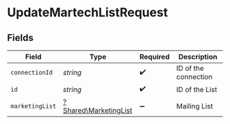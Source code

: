 # UpdateMartechListRequest


## Fields

| Field                                                         | Type                                                          | Required                                                      | Description                                                   |
| ------------------------------------------------------------- | ------------------------------------------------------------- | ------------------------------------------------------------- | ------------------------------------------------------------- |
| `connectionId`                                                | *string*                                                      | :heavy_check_mark:                                            | ID of the connection                                          |
| `id`                                                          | *string*                                                      | :heavy_check_mark:                                            | ID of the List                                                |
| `marketingList`                                               | [?Shared\MarketingList](../../Models/Shared/MarketingList.md) | :heavy_minus_sign:                                            | Mailing List                                                  |